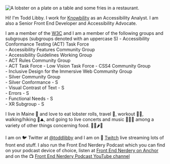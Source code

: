 ![A lobster on a plate on a table and some fries in a restaurant.](https://res.cloudinary.com/colabottles/image/upload/v1585002435/images/cookslobsterhouse_dbocrg.jpg)

Hi! I'm Todd Libby. I work for [Knowbility](https://knowbility.org) as an Accessibility Analyst. I am also a Senior Front End Developer and Accessibility Advocate.

I am a member of the [W3C](https://www.w3.org/) and I am a member of the following groups and subgroups (subgroups denoted with an uppercase S)
    - Accessibility Conformance Testing (ACT) Task Force  
    - Accessibility Features Community Group  
    - Accessibility Guidelines Working Group  
    - ACT Rules Community Group  
    - ACT Task Force
    - Low Vision Task Force
    - CSS4 Community Group  
    - Inclusive Design for the Immersive Web Community Group  
    - Silver Community Group  
    - Silver Conformance - S  
    - Visual Contrast of Text - S  
    - Errors - S  
    - Functional Needs - S  
    - XR Subgroup - S  

I live in Maine 🦞 and love to eat lobster rolls, travel 🧳, workout 🏋🏻, walking/hiking 🎒⛰, and going to live concerts and music 🥁🎶🎸 among a variety of other things concerning food. 🌯🌮🌶🍱

I am on 🐦 Twitter at [@toddlibby](https://twitter.com/toddlibby) and I am on 👾 [Twitch](https://twitch.tv/toddlibby) live streaming lots of front end stuff. I also run the Front End Nerdery Podcast which you can find on your podcast device of choice, listen at [Front End Nerdery on Anchor](https://anchor.fm/frontendnerdery) and on the 📺 [Front End Nerdery Podcast YouTube channel](https://www.youtube.com/c/FrontEndNerdery)
